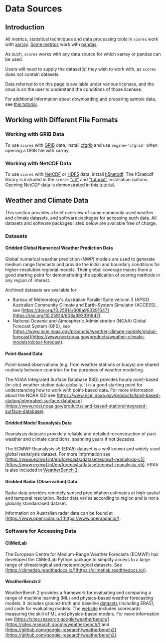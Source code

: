 # Data Sources

## Introduction

All metrics, statistical techniques and data processing tools in `scores` work with [xarray](https://xarray.dev). [Some metrics](included.md#pandas) work with [pandas](https://pandas.pydata.org/). 

As such, `scores` works with any data source for which xarray or pandas can be used.

Users will need to supply the dataset(s) they wish to work with, as `scores` does not contain datasets.

Data referred to on this page is available under various licenses, and the onus is on the user to understand the conditions of those licenses.

For additional information about downloading and preparing sample data, see [this tutorial](project:./tutorials/First_Data_Fetching.md).

## Working with Different File Formats

### Working with GRIB Data

To use `scores` with [GRIB](https://codes.wmo.int/grib2) data, install [cfgrib](https://github.com/ecmwf/cfgrib) and use `engine='cfgrib'` when opening a GRIB file with xarray.

### Working with NetCDF Data

To use `scores` with [NetCDF](https://doi.org/10.5065/D6H70CW6) or [HDF5](https://github.com/HDFGroup/hdf5) data, install [h5netcdf](https://github.com/h5netcdf/h5netcdf). The h5netcdf library is included in the `scores` ["all"](installation.md#all-dependencies-excludes-some-maintainer-only-packages) and ["tutorial"](installation.md#tutorial-dependencies) installation options. Opening NetCDF data is demonstrated in [this tutorial](project:./tutorials/First_Data_Fetching.md). 

## Weather and Climate Data

This section provides a brief overview of some commonly used weather and climate datasets, and software packages for accessing such data. All datasets and software packages listed below are available free of charge.

### Datasets

#### Gridded Global Numerical Weather Prediction Data

Global numerical weather prediction (NWP) models are used to generate medium range forecasts and provide the initial and boundary conditions for higher-resolution regional models. Their global coverage makes them a good starting point for demonstrating the application of scoring methods in any region of interest.

Archived datasets are available for:

- Bureau of Meteorology's Australian Parallel Suite version 3 (APS3) Australian Community Climate and Earth-System Simulator (ACCESS), see [https://doi.org/10.25914/608a993391647](https://doi.org/10.25914/608a993391647).
- National Oceanic and Atmospheric Administration (NOAA) Global Forecast System (GFS), see [https://www.ncei.noaa.gov/products/weather-climate-models/global-forecast](https://www.ncei.noaa.gov/products/weather-climate-models/global-forecast).

#### Point-Based Data

Point-based observations (e.g. from weather stations or buoys) are shared routinely between countries for the purposes of weather modelling.

The NOAA Integrated Surface Database (ISD) provides hourly point-based (*in-situ*) weather station data globally. It is a good starting point for understanding how to work with point-based data. For more information about the NOAA ISD see [https://www.ncei.noaa.gov/products/land-based-station/integrated-surface-database](https://www.ncei.noaa.gov/products/land-based-station/integrated-surface-database).

#### Gridded Model Reanalysis Data

Reanalysis datasets provide a reliable and detailed reconstruction of past weather and climate conditions, spanning years if not decades.

The ECMWF Reanalysis v5 (ERA5) dataset is a well known and widely used global reanalysis dataset. For more information see [https://www.ecmwf.int/en/forecasts/dataset/ecmwf-reanalysis-v5](https://www.ecmwf.int/en/forecasts/dataset/ecmwf-reanalysis-v5). ERA5 is also included in [WeatherBench 2](https://sites.research.google/weatherbench/).

#### Gridded Radar (Observation) Data

Radar data provides remotely sensed precipitation estimates at high spatial and temporal resolution. Radar data varies according to region and is not a globally standardised dataset. 

Information on Australian radar data can be found at [https://www.openradar.io/](https://www.openradar.io/).

### Software for Accessing Data

#### CliMetLab

The European Centre for Medium-Range Weather Forecasts (ECMWF) has developed the CliMetLab Python package to simplify access to a large range of climatological and meteorological datasets. See [https://climetlab.readthedocs.io/](https://climetlab.readthedocs.io/).

#### WeatherBench 2

WeatherBench 2 provides a framework for evaluating and comparing a range of machine learning (ML) and physics-based weather forecasting models. It includes ground-truth and baseline [datasets](https://weatherbench2.readthedocs.io/en/latest/data-guide.html) (including ERA5), and code for evaluating models. The [website](https://sites.research.google/weatherbench/) includes scorecards measuring the skill of ML and physics-based models. For more information see [https://sites.research.google/weatherbench/](https://sites.research.google/weatherbench/) and [https://github.com/google-research/weatherbench2](https://github.com/google-research/weatherbench2).



